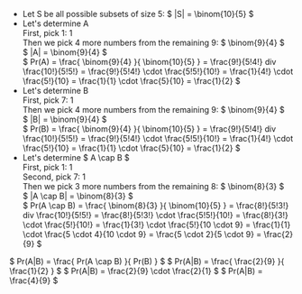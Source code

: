 <ul>
<li> Let S be all possible subsets of size 5: $ |S| = \binom{10}{5} $
	<li> Let's determine A <br/> 
	      First, pick 1: 1 <br/> 
	      Then we pick 4 more numbers from the remaining 9: $ \binom{9}{4} $ <br/> 
	      $ |A| = \binom{9}{4} $ <br/> 
	      $ Pr(A) = \frac{ \binom{9}{4} }{ \binom{10}{5} } = \frac{9!}{5!4!} div \frac{10!}{5!5!} = \frac{9!}{5!4!} \cdot \frac{5!5!}{10!} = \frac{1}{4!} \cdot \frac{5!}{10} = \frac{1}{1} \cdot \frac{5}{10} = \frac{1}{2} $
	<li> Let's determine B <br/> 
	      First, pick 7: 1 <br/> 
	      Then we pick 4 more numbers from the remaining 9: $ \binom{9}{4} $ <br/> 
	      $ |B| = \binom{9}{4} $ <br/> 
	      $ Pr(B) = \frac{ \binom{9}{4} }{ \binom{10}{5} } = \frac{9!}{5!4!} div \frac{10!}{5!5!} = \frac{9!}{5!4!} \cdot \frac{5!5!}{10!} = \frac{1}{4!} \cdot \frac{5!}{10} = \frac{1}{1} \cdot \frac{5}{10} = \frac{1}{2} $
	<li> Let's determine $ A \cap B $ <br/> 
	      First, pick 1: 1 <br/> 
	      Second, pick 7: 1 <br/> 
	      Then we pick 3 more numbers from the remaining 8: $ \binom{8}{3} $ <br/> 
	      $ |A \cap B| = \binom{8}{3} $ <br/> 
	      $ Pr(A \cap B) = \frac{ \binom{8}{3} }{ \binom{10}{5} } = \frac{8!}{5!3!} div \frac{10!}{5!5!} = \frac{8!}{5!3!} \cdot \frac{5!5!}{10!} = \frac{8!}{3!} \cdot \frac{5!}{10!} = \frac{1}{3!} \cdot \frac{5!}{10 \cdot 9} = \frac{1}{1} \cdot \frac{5 \cdot 4}{10 \cdot 9} = \frac{5 \cdot 2}{5 \cdot 9} = \frac{2}{9} $
</ul>
$ Pr(A|B) = \frac{ Pr(A \cap B) }{ Pr(B) } $ 
$ Pr(A|B) = \frac{ \frac{2}{9} }{ \frac{1}{2} } $ 
$ Pr(A|B) = \frac{2}{9} \cdot \frac{2}{1} $ 
$ Pr(A|B) = \frac{4}{9} $
